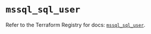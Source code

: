 # `mssql_sql_user`

Refer to the Terraform Registry for docs: [`mssql_sql_user`](https://registry.terraform.io/providers/pgssoft/mssql/0.6.0/docs/resources/sql_user).
